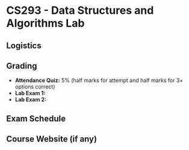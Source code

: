 # CS293 - Data Structures and Algorithms Lab

## Logistics

## Grading

- **Attendance Quiz:** 5% (half marks for attempt and half marks for 3+ options correct)
- **Lab Exam 1:**
- **Lab Exam 2:**

## Exam Schedule

## Course Website (if any)
